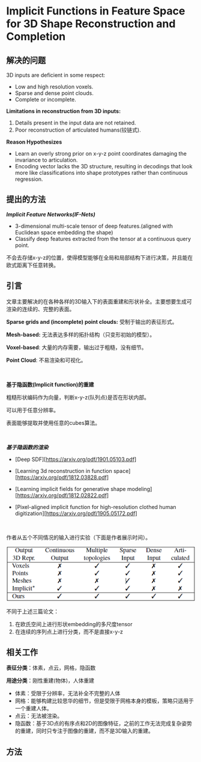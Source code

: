 # Implicit Functions in Feature Space for 3D Shape Reconstruction and Completion

## 解决的问题

3D inputs are deficient in some respect:

- Low and high resolution voxels.
- Sparse and dense point clouds.
- Complete or incomplete.

**Limitations in reconstruction from 3D inputs:**

1. Details present in the input data are not retained.
2. Poor reconstruction of articulated humans(铰链式).

**Reason Hypothesizes**

- Learn an overly strong prior on x-y-z point coordinates damaging the invariance to articulation.
- Encoding vector lacks the 3D structure, resulting in decodings that look more like classifications into shape prototypes rather than continuous regression.

## 提出的方法

***Implicit Feature Networks(IF-Nets)***

- 3-dimensional multi-scale tensor of deep features.(aligned with Euclidean space embedding the shape)
- Classify deep features extracted from the tensor at a continuous query point.

不会去存储x-y-z的位置，使得模型能够在全局和局部结构下进行决策，并且能在欧式距离下任意转换。

## 引言

文章主要解决的在各种各样的3D输入下的表面重建和形状补全。主要想要生成可渲染的连续的、完整的表面。

**Sparse grids and (incomplete) point clouds:** 受制于输出的表征形式。

**Mesh-based:** 无法表达多样的拓扑结构（只变形初始的模型）。

**Voxel-based**: 大量的内存需要，输出过于粗糙，没有细节。

**Point Cloud**: 不易渲染和可视化。&nbsp;

&nbsp;

**基于隐函数(Implicit function)的重建**

粗糙形状编码作为向量，判断x-y-z(队列点)是否在形状内部。

可以用于任意分辨率。

表面能够提取并使用任意的cubes算法。

&nbsp;

***基于隐函数的渲染***

- [Deep SDF][https://arxiv.org/pdf/1901.05103.pdf]

- [Learning 3d reconstruction in function space][https://arxiv.org/pdf/1812.03828.pdf]

- [Learning implicit fields for generative shape modeling][https://arxiv.org/pdf/1812.02822.pdf]
- [Pixel-aligned implicit function for high-resolution clothed human digitization][https://arxiv.org/pdf/1905.05172.pdf]

&nbsp;

作者从五个不同情况的输入进行实验（下面是作者展示时间）。

![image-20210524212645927](images/IF-Nets/image-20210524212645927.png)

不同于上述三篇论文：

1. 在欧氏空间上进行形状embedding的多尺度tensor
2. 在连续的序列点上进行分类，而不是直接x-y-z

## 相关工作

**表征分类**：体素，点云，网格，隐函数

**用途分类**：刚性重建(物体)，人体重建

- 体素：受限于分辨率，无法补全不完整的人体
- 网格：能够构建比较思华的细节，但是受限于网格本身的模板，策略只适用于一个重建人体。
- 点云：无法被渲染。
- 隐函数：基于3D点的有序点和2D的图像特征，之前的工作无法完成复杂姿势的重建，同时只专注于图像的重建，而不是3D输入的重建。

## 方法



